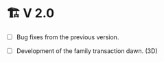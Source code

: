 # 🏗️ V 2.0

* [ ] Bug fixes from the previous version.
* [ ] Development of the family transaction dawn. (3D)

